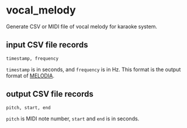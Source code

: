 # vocal\_melody

Generate CSV or MIDI file of vocal melody for karaoke system.

## input CSV file records

`timestamp, frequency`

`timestamp` is in seconds, and `frequency` is in Hz.
This format is the output format of [MELODIA](https://www.upf.edu/web/mtg/melodia).

## output CSV file records

`pitch, start, end`

`pitch` is MIDI note number, `start` and `end` is in seconds.

